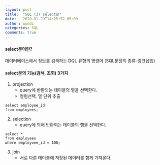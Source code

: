 ```yaml
---
layout: post
title:  "SQL (3) select문"
date:   2020-01-29T14:25:52-05:00
author: woodi
categories: SQL
comments: true
---
```


#### select문이란?
데이터베이스에서 정보를 검색하는 DQL 유형의 명령어 (SQL문장의 종류-링크삽입)


#### select문의 기능(검색, 조회) 3가지
1. projection
	- query에 반환되는 테이블의 열을 선택한다.
	- 컬럼선택, 열 단위 추출
```
select employee_id
from employees;
```

2. selection
	- query에 의해 반환되는 테이블의 행을 선택한다.
```
select *
from employees
where employoee_id = 100;
```

3. join
	- 서로 다른 테이블에 저장된 데이터를 함께 가져온다.


